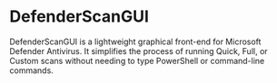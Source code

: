 # DefenderScanGUI
DefenderScanGUI is a lightweight graphical front-end for Microsoft Defender Antivirus. It simplifies the process of running Quick, Full, or Custom scans without needing to type PowerShell or command-line commands.
